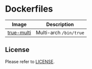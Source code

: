 # Dockerfiles

| Image                              | Description            |
| ---------------------------------- | ---------------------- |
| [true-multi](true-multi/README.md) | Multi-arch `/bin/true` |

## License

Please refer to [LICENSE](LICENSE).
